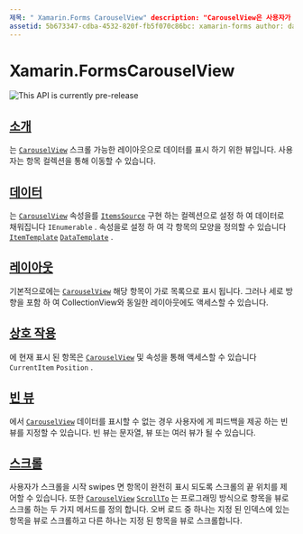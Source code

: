 ```yaml
---
제목: " Xamarin.Forms CarouselView" description: "CarouselView은 사용자가 항목 컬렉션 간을 이동 하기 위해 살짝 밀기 할 수 있는 스크롤 가능한 레이아웃으로 데이터를 표시 하기 위한 뷰입니다."
assetid: 5b673347-cdba-4532-820f-fb5f070c86bc: xamarin-forms author: davidbritch: dabritch:: 10/08/2019-loc: [ Xamarin.Forms ,]입니다. Xamarin.Essentials
---
```


# <a name="xamarinforms-carouselview"></a>Xamarin.FormsCarouselView

![](~/media/shared/preview.png "This API is currently pre-release")

## <a name="introduction"></a>[소개](introduction.md)

는 [`CarouselView`](xref:Xamarin.Forms.CarouselView) 스크롤 가능한 레이아웃으로 데이터를 표시 하기 위한 뷰입니다. 사용자는 항목 컬렉션을 통해 이동할 수 있습니다.

## <a name="data"></a>[데이터](populate-data.md)

는 [`CarouselView`](xref:Xamarin.Forms.CarouselView) 속성을를 [`ItemsSource`](xref:Xamarin.Forms.ItemsView.ItemsSource) 구현 하는 컬렉션으로 설정 하 여 데이터로 채워집니다 `IEnumerable` . 속성을로 설정 하 여 각 항목의 모양을 정의할 수 있습니다 [`ItemTemplate`](xref:Xamarin.Forms.ItemsView.ItemTemplate) [`DataTemplate`](xref:Xamarin.Forms.DataTemplate) .

## <a name="layout"></a>[레이아웃](layout.md)

기본적으로에는 [`CarouselView`](xref:Xamarin.Forms.CarouselView) 해당 항목이 가로 목록으로 표시 됩니다. 그러나 세로 방향을 포함 하 여 CollectionView와 동일한 레이아웃에도 액세스할 수 있습니다.

## <a name="interaction"></a>[상호 작용](interaction.md)

에 현재 표시 된 항목은 [`CarouselView`](xref:Xamarin.Forms.CarouselView) 및 속성을 통해 액세스할 수 있습니다 `CurrentItem` `Position` .

## <a name="empty-views"></a>[빈 뷰](emptyview.md)

에서 [`CarouselView`](xref:Xamarin.Forms.CarouselView) 데이터를 표시할 수 없는 경우 사용자에 게 피드백을 제공 하는 빈 뷰를 지정할 수 있습니다. 빈 뷰는 문자열, 뷰 또는 여러 뷰가 될 수 있습니다.

## <a name="scrolling"></a>[스크롤](scrolling.md)

사용자가 스크롤을 시작 swipes 면 항목이 완전히 표시 되도록 스크롤의 끝 위치를 제어할 수 있습니다. 또한 [`CarouselView`](xref:Xamarin.Forms.CarouselView) [`ScrollTo`](xref:Xamarin.Forms.ItemsView.ScrollTo*) 는 프로그래밍 방식으로 항목을 뷰로 스크롤 하는 두 가지 메서드를 정의 합니다. 오버 로드 중 하나는 지정 된 인덱스에 있는 항목을 뷰로 스크롤하고 다른 하나는 지정 된 항목을 뷰로 스크롤합니다.
